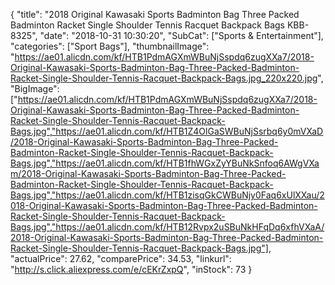{
	"title": "2018 Original Kawasaki Sports Badminton Bag Three Packed Badminton Racket Single Shoulder Tennis Racquet Backpack Bags  KBB-8325",
	"date": "2018-10-31 10:30:20",
	"SubCat": ["Sports & Entertainment"],
	"categories": ["Sport Bags"],
	"thumbnailImage": "https://ae01.alicdn.com/kf/HTB1PdmAGXmWBuNjSspdq6zugXXa7/2018-Original-Kawasaki-Sports-Badminton-Bag-Three-Packed-Badminton-Racket-Single-Shoulder-Tennis-Racquet-Backpack-Bags.jpg_220x220.jpg",
	"BigImage": ["https://ae01.alicdn.com/kf/HTB1PdmAGXmWBuNjSspdq6zugXXa7/2018-Original-Kawasaki-Sports-Badminton-Bag-Three-Packed-Badminton-Racket-Single-Shoulder-Tennis-Racquet-Backpack-Bags.jpg","https://ae01.alicdn.com/kf/HTB1Z4OlGaSWBuNjSsrbq6y0mVXaD/2018-Original-Kawasaki-Sports-Badminton-Bag-Three-Packed-Badminton-Racket-Single-Shoulder-Tennis-Racquet-Backpack-Bags.jpg","https://ae01.alicdn.com/kf/HTB1fhWGxZyYBuNkSnfoq6AWgVXam/2018-Original-Kawasaki-Sports-Badminton-Bag-Three-Packed-Badminton-Racket-Single-Shoulder-Tennis-Racquet-Backpack-Bags.jpg","https://ae01.alicdn.com/kf/HTB1zisqGkCWBuNjy0Faq6xUlXXau/2018-Original-Kawasaki-Sports-Badminton-Bag-Three-Packed-Badminton-Racket-Single-Shoulder-Tennis-Racquet-Backpack-Bags.jpg","https://ae01.alicdn.com/kf/HTB12Rvpx2uSBuNkHFqDq6xfhVXaA/2018-Original-Kawasaki-Sports-Badminton-Bag-Three-Packed-Badminton-Racket-Single-Shoulder-Tennis-Racquet-Backpack-Bags.jpg"],
	"actualPrice": 27.62,
	"comparePrice": 34.53,
	"linkurl": "http://s.click.aliexpress.com/e/cEKrZxpQ",
	"inStock": 73
}
